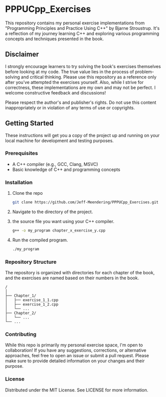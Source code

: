 # PPPUCpp_Exercises

This repository contains my personal exercise implementations from "Programming Principles and Practice Using C++" by Bjarne Stroustrup. It's a reflection of my journey learning C++ and exploring various programming concepts and techniques presented in the book.

## Disclaimer

I strongly encourage learners to try solving the book's exercises themselves before looking at my code. The true value lies in the process of problem-solving and critical thinking. Please use this repository as a reference only after you've attempted the exercises yourself. Also, while I strive for correctness, these implementations are my own and may not be perfect. I welcome constructive feedback and discussions!

Please respect the author's and publisher's rights. Do not use this content inappropriately or in violation of any terms of use or copyrights.

## Getting Started

These instructions will get you a copy of the project up and running on your local machine for development and testing purposes.

### Prerequisites

- A C++ compiler (e.g., GCC, Clang, MSVC)
- Basic knowledge of C++ and programming concepts

### Installation

1. Clone the repo
   ```sh
   git clone https://github.com/Jeff-Meendering/PPPUCpp_Exercises.git
    ```

2. Navigate to the directory of the project.
3. the source file you want using your C++ compiler.
    ```sh
    g++ -o my_program chapter_x_exercise_y.cpp
    ```
4. Run the compiled program.
    ```sh
    ./my_program
    ```

### Repository Structure

The repository is organized with directories for each chapter of the book, and the exercises are named based on their numbers in the book.

```
/
│
├── Chapter_1/
│   ├── exercise_1_1.cpp
│   ├── exercise_1_2.cpp
│   └── ...
├── Chapter_2/
│   └── ...
└── ...
```

### Contributing

While this repo is primarily my personal exercise space, I'm open to collaboration! If you have any suggestions, corrections, or alternative approaches, feel free to open an issue or submit a pull request. Please make sure to provide detailed information on your changes and their purpose.

### License

Distributed under the MIT License. See LICENSE for more information.